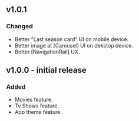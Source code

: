 ## v1.0.1

### Changed

- Better "Last season card" UI on mobile device.
- Better image at [Carousel] UI on dekstop device.
- Better [NavigationRail] UX.

## v1.0.0 - initial release

### Added

- Movies feature.
- Tv Shows feature.
- App theme feature.